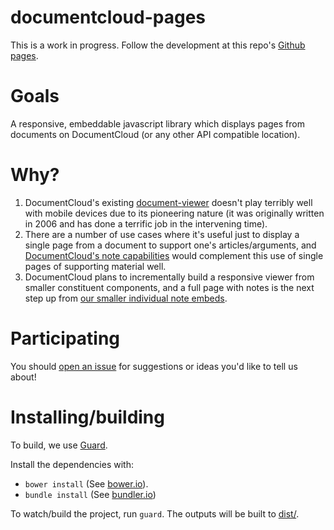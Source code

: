 # documentcloud-pages

This is a work in progress. Follow the development at this repo's [Github pages](http://documentcloud.github.io/documentcloud-pages/).

# Goals

A responsive, embeddable javascript library which displays pages from documents on DocumentCloud (or any other API compatible location).

# Why?

1. DocumentCloud's existing [document-viewer](https://github.com/documentcloud/document-viewer) doesn't play terribly well with mobile devices due to its pioneering nature (it was originally written in 2006 and has done a terrific job in the intervening time).
2. There are a number of use cases where it's useful just to display a single page from a document to support one's articles/arguments, and [DocumentCloud's note capabilities](http://www.documentcloud.org/help/notes) would complement this use of single pages of supporting material well.
3. DocumentCloud plans to incrementally build a responsive viewer from smaller constituent components, and a full page with notes is the next step up from [our smaller individual note embeds](http://www.documentcloud.org/help/notes).

# Participating

You should [open an issue](https://github.com/documentcloud/documentcloud-pages/issues) for suggestions or ideas you'd like to tell us about!

# Installing/building

To build, we use [Guard](https://github.com/guard/guard).

Install the dependencies with:

* `bower install` (See [bower.io](https://bower.io)).
* `bundle install` (See [bundler.io](http://bundler.io/))

To watch/build the project, run `guard`. The outputs will be built to [dist/](dist/).
